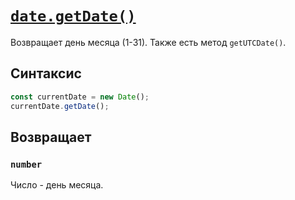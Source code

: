 # [`date.getDate()`](../index.md)

Возвращает день месяца (1-31). Также есть метод `getUTCDate()`.

## Синтаксис

```js
const currentDate = new Date();
currentDate.getDate();
```

## Возвращает

### `number`

Число - день месяца.
